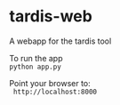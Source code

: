 # tardis-web
A webapp for the tardis tool

To run the app<br>
<code>python app.py</code>

Point your browser to:<br>
<code> http://localhost:8000 </code>